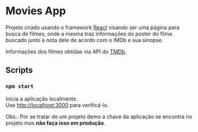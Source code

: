 # Movies App

Projeto criado usando o framework [React](https://reactjs.org/) visando ser uma página para busca de filmes, onde a mesma traz informações do poster do filme buscado junto à nota dele de acordo com o IMDb e sua sinopse.

Informações dos filmes obtidas via API do [TMDb](https://www.themoviedb.org/).

## Scripts
### `npm start`

Inicia a aplicação localmente.\
Use [http://localhost:3000](http://localhost:3000) para verificá-lo.

Obs.: Por se tratar de um projeto demo a chave da aplicação se encontra no projeto mas **não faça isso em produção**. 
